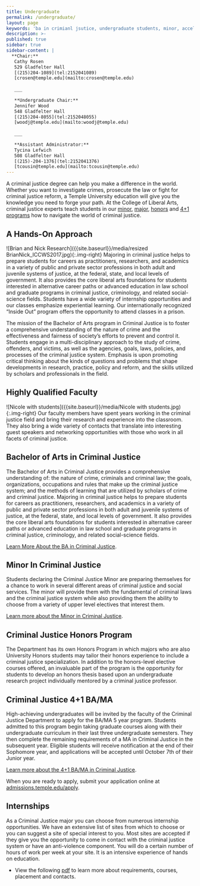 ```yaml
---
title: Undergraduate
permalink: /undergraduate/
layout: page
keywords: 'ba in crimianl jsutice, undergraduate students, minor, accelerated degree, honors program'
description: >-
published: true
sidebar: true
sidebar-content: |
  **Chair:**  
   Cathy Rosen    
   529 Gladfelter Hall    
   [(215)204-1089](tel:2152041089)    
   [crosen@temple.edu](mailto:crosen@temple.edu)    
   
   ___
   
   **Undergraduate Chair:**  
   Jennifer Wood  
   548 Gladfelter Hall 
   [(215)204-8055](tel:2152048055)
   [woodj@temple.edu](mailto:woodj@temple.edu)  
   
   ___
   
   **Assistant Administrator:**  
   Tycina Lefwich   
   508 Gladfelter Hall    
   [(215)-204-1376](tel:2152041376)    
   [tcousin@temple.edu](mailto:tcousin@temple.edu)    
---
```

A criminal justice degree can help you make a difference in the world. Whether you want to investigate crimes, prosecute the law or fight for criminal justice reform, a Temple University education will give you the knowledge you need to forge your path. At the College of Liberal Arts, criminal justice experts teach students in our [minor](#minor-in-criminal-justice), [major](#bachelor-of-arts-in-criminal-justice), [honors](#criminal-justice-honors-program) and [4+1 programs](#criminal-justice-4-1-ba-ma) how to navigate the world of criminal justice.

## A Hands-On Approach
![Brian and Nick Research]({{site.baseurl}}/media/resized BrianNick_ICCWS2017.jpg){:.img-right}
Majoring in criminal justice helps to prepare students for careers as practitioners, researchers, and academics in a variety of public and private sector professions in both adult and juvenile systems of justice, at the federal, state, and local levels of government. It also provides the core liberal arts foundations for students interested in alternative career paths or advanced education in law school and graduate programs in criminal justice, criminology, and related social-science fields. Students have a wide variety of internship opportunities and our classes emphasize experiential learning. Our internationally recognized “Inside Out” program offers the opportunity to attend classes in a prison.

The mission of the Bachelor of Arts program in Criminal Justice is to foster a comprehensive understanding of the nature of crime and the effectiveness and fairness of society’s efforts to prevent and control it. Students engage in a multi-disciplinary approach to the study of crime, offenders, and victims, as well as the agencies, goals, laws, policies, and processes of the criminal justice system. Emphasis is upon promoting critical thinking about the kinds of questions and problems that shape developments in research, practice, policy and reform, and the skills utilized by scholars and professionals in the field.

## Highly Qualified Faculty
![Nicole with students]({{site.baseurl}}/media/Nicole with students.jpg){:.img-right}
Our faculty members have spent years working in the criminal justice field and bring their research and experience
into the classroom. They also bring a wide variety of contacts that translate into interesting guest speakers and networking opportunities with those who work in all facets of criminal justice.

## Bachelor of Arts in Criminal Justice 
The Bachelor of Arts in Criminal Justice provides a comprehensive understanding of: the nature of crime, criminals and criminal law; the goals, organizations, occupations and rules that make up the criminal justice system; and the methods of learning that are utilized by scholars of crime and criminal justice. Majoring in criminal justice helps to prepare students for careers as practitioners, researchers, and academics in a variety of public and private sector professions in both adult and juvenile systems of justice, at the federal, state, and local levels of government. It also provides the core liberal arts foundations for students interested in alternative career paths or advanced education in law school and graduate programs in criminal justice, criminology, and related social-science fields.

[Learn More About the BA in Criminal Justice](http://bulletin.temple.edu/undergraduate/liberal-arts/criminal-justice/ba-criminal-justice/).

## Minor In Criminal Justice
Students declaring the Criminal Justice Minor are preparing themselves for a chance to work in several different areas of criminal justice and social services. The minor will provide them with the fundamental of criminal laws and the criminal justice system while also providing them the ability to choose from a variety of upper level electives that interest them.

[Learn more about the Minor in Criminal Justice](http://bulletin.temple.edu/undergraduate/liberal-arts/criminal-justice/minor-criminal-justice/).

## Criminal Justice Honors Program
The Department has its own Honors Program in which majors who are also University Honors students may tailor their honors experience to include a criminal justice specialization. In addition to the honors-level elective courses offered, an invaluable part of the program is the opportunity for students to develop an honors thesis based upon an undergraduate research project individually mentored by a criminal justice professor.

## Criminal Justice 4+1 BA/MA
High-achieving undergraduates will be invited by the faculty of the Criminal Justice Department to apply for the BA/MA 5 year program. Students admitted to this program begin taking graduate courses along with their undergraduate curriculum in their last three undergraduate semesters. They then complete the remaining requirements of a MA in Criminal Justice in the subsequent year. Eligible students will receive notification at the end of their Sophomore year, and applications will be accepted until October 7th of their Junior year.

[Learn more about the 4+1 BA/MA in Criminal Justice](http://bulletin.temple.edu/undergraduate/liberal-arts/criminal-justice/).

When you are ready to apply, submit your application online at [admissions.temple.edu/apply](admissions.temple.edu/apply).

## Internships
As a Criminal Justice major you can choose from numerous internship opportunities. We have an extensive list of sites from which to choose or you can suggest a site of special interest to you. Most sites are accepted if they give you the opportunity to come in contact with the criminal justice system or have an anti-violence component. You will do a certain number of hours of work per week at your site. It is an intensive experience of hands on education. 
- View the following [pdf](https://liberalarts.temple.edu/sites/liberalarts/files/Criminal%20Justice%20Undergraduate%20Internships.pdf) to learn more about requirements, courses, placement and contacts.
